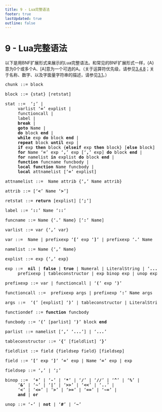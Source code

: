 ```yaml
---
title: 9 - Lua完整语法
footer: true
lastUpdated: true
outline: false
---
```

# 9 - Lua完整语法
以下是用BNF扩展形式来展示的Lua完整语法。和常见的BNF扩展形式一样，{A} 意为0个或多个A、\[A\]意为一个可选的A。（关于运算符优先级，请参见[3.4.8](/3.4.8)；关于名称、数字、以及字面量字符串的描述，请参见[3.1](/3.1)。）

<pre>
chunk ::= block

block ::= {stat} [retstat]

stat ::=  ‘<b>;</b>’ | 
	 varlist ‘<b>=</b>’ explist | 
	 functioncall | 
	 label | 
	 <b>break</b> | 
	 <b>goto</b> Name | 
	 <b>do</b> block <b>end</b> | 
	 <b>while</b> exp <b>do</b> block <b>end</b> | 
	 <b>repeat</b> block <b>until</b> exp | 
	 <b>if</b> exp <b>then</b> block {<b>elseif</b> exp <b>then</b> block} [<b>else</b> block] <b>end</b> | 
	 <b>for</b> Name ‘<b>=</b>’ exp ‘<b>,</b>’ exp [‘<b>,</b>’ exp] <b>do</b> block <b>end</b> | 
	 <b>for</b> namelist <b>in</b> explist <b>do</b> block <b>end</b> | 
	 <b>function</b> funcname funcbody | 
	 <b>local</b> <b>function</b> Name funcbody | 
	 <b>local</b> attnamelist [‘<b>=</b>’ explist] 

attnamelist ::=  Name attrib {‘<b>,</b>’ Name attrib}

attrib ::= [‘<b>&lt;</b>’ Name ‘<b>&gt;</b>’]

retstat ::= <b>return</b> [explist] [‘<b>;</b>’]

label ::= ‘<b>::</b>’ Name ‘<b>::</b>’

funcname ::= Name {‘<b>.</b>’ Name} [‘<b>:</b>’ Name]

varlist ::= var {‘<b>,</b>’ var}

var ::=  Name | prefixexp ‘<b>[</b>’ exp ‘<b>]</b>’ | prefixexp ‘<b>.</b>’ Name 

namelist ::= Name {‘<b>,</b>’ Name}

explist ::= exp {‘<b>,</b>’ exp}

exp ::=  <b>nil</b> | <b>false</b> | <b>true</b> | Numeral | LiteralString | ‘<b>...</b>’ | functiondef | 
	 prefixexp | tableconstructor | exp binop exp | unop exp 

prefixexp ::= var | functioncall | ‘<b>(</b>’ exp ‘<b>)</b>’

functioncall ::=  prefixexp args | prefixexp ‘<b>:</b>’ Name args 

args ::=  ‘<b>(</b>’ [explist] ‘<b>)</b>’ | tableconstructor | LiteralString 

functiondef ::= <b>function</b> funcbody

funcbody ::= ‘<b>(</b>’ [parlist] ‘<b>)</b>’ block <b>end</b>

parlist ::= namelist [‘<b>,</b>’ ‘<b>...</b>’] | ‘<b>...</b>’

tableconstructor ::= ‘<b>{</b>’ [fieldlist] ‘<b>}</b>’

fieldlist ::= field {fieldsep field} [fieldsep]

field ::= ‘<b>[</b>’ exp ‘<b>]</b>’ ‘<b>=</b>’ exp | Name ‘<b>=</b>’ exp | exp

fieldsep ::= ‘<b>,</b>’ | ‘<b>;</b>’

binop ::=  ‘<b>+</b>’ | ‘<b>-</b>’ | ‘<b>*</b>’ | ‘<b>/</b>’ | ‘<b>//</b>’ | ‘<b>^</b>’ | ‘<b>%</b>’ | 
	 ‘<b>&amp;</b>’ | ‘<b>~</b>’ | ‘<b>|</b>’ | ‘<b>&gt;&gt;</b>’ | ‘<b>&lt;&lt;</b>’ | ‘<b>..</b>’ | 
	 ‘<b>&lt;</b>’ | ‘<b>&lt;=</b>’ | ‘<b>&gt;</b>’ | ‘<b>&gt;=</b>’ | ‘<b>==</b>’ | ‘<b>~=</b>’ | 
	 <b>and</b> | <b>or</b>

unop ::= ‘<b>-</b>’ | <b>not</b> | ‘<b>#</b>’ | ‘<b>~</b>’
</pre>